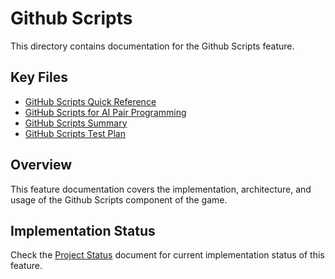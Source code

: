 # Github Scripts

This directory contains documentation for the Github Scripts feature.

## Key Files

- [GitHub Scripts Quick Reference](quick-reference.md)
- [GitHub Scripts for AI Pair Programming](summary.md)
- [GitHub Scripts Summary](script-summary.md)
- [GitHub Scripts Test Plan](test-plan.md)

## Overview

This feature documentation covers the implementation, architecture, and usage of the Github Scripts component of the game.

## Implementation Status

Check the [Project Status](/docs/project/status.md) document for current implementation status of this feature.
